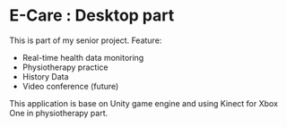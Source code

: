 # E-Care : Desktop part
This is part of my senior project.
Feature:
  - Real-time health data monitoring
  - Physiotherapy practice
  - History Data
  - Video conference (future)

This application is base on Unity game engine and using Kinect for Xbox One in physiotherapy part.
